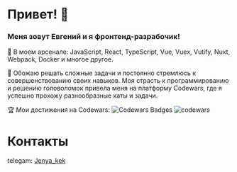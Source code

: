 # Привет! 👋

### Меня зовут Евгений и я фронтенд-разрабочик! 
💼 В моем арсенале: JavaScript, React, TypeScript, Vue, Vuex, Vutify, Nuxt, Webpack, Docker и многое другое.

🧩 Обожаю решать сложные задачи и постоянно стремлюсь к совершенствованию своих навыков. Моя страсть к программированию и решению головоломок привела меня на платформу Codewars, где я успешно прохожу разнообразные каты и задачи.

🏆 Мои достижения на Codewars:
![Codewars Badges](https://www.codewars.com/users/JenyaUtkin/badges/large)
<img src="https://www.codewars.com/users/JenyaUtkin/badges/large" alt="codewars"/>

# Контакты

telegam: <a href="https://t.me/Jenya_kek"> Jenya_kek </a> 


<!--
**JenyaUtkin/JenyaUtkin** is a ✨ _special_ ✨ repository because its `README.md` (this file) appears on your GitHub profile.

Here are some ideas to get you started:

- 🔭 I’m currently working on ...
- 🌱 I’m currently learning ...
- 👯 I’m looking to collaborate on ...
- 🤔 I’m looking for help with ...
- 💬 Ask me about ...
- 📫 How to reach me: ...
- 😄 Pronouns: ...
- ⚡ Fun fact: ...
-->
